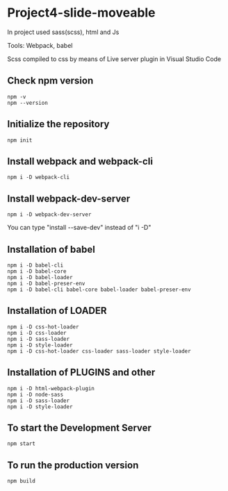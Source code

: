 # Project4-slide-moveable
In project used sass(scss), html and Js

Tools: Webpack, babel

Scss compiled to css by means of Live server plugin in Visual Studio Code

## Check npm version

```
npm -v
npm --version
```

## Initialize the repository

```
npm init
```

## Install webpack and webpack-cli

```
npm i -D webpack-cli
```

## Install webpack-dev-server

```
npm i -D webpack-dev-server
```

You can type "install --save-dev" instead of "i -D"

## Installation of babel

```
npm i -D babel-cli
npm i -D babel-core
npm i -D babel-loader
npm i -D babel-preser-env
npm i -D babel-cli babel-core babel-loader babel-preser-env
```

## Installation of LOADER

```
npm i -D css-hot-loader
npm i -D css-loader
npm i -D sass-loader
npm i -D style-loader
npm i -D css-hot-loader css-loader sass-loader style-loader
```

## Installation of PLUGINS and other

```
npm i -D html-webpack-plugin
npm i -D node-sass
npm i -D sass-loader
npm i -D style-loader
```

## To start the Development Server

```
npm start
```

## To run the production version

```
npm build
```
